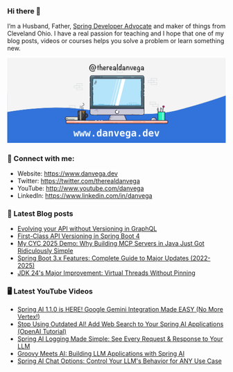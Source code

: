 ### Hi there 👋

I’m a Husband, Father, [Spring Developer Advocate](https://tanzu.vmware.com/developer/advocates/) and maker of things from Cleveland Ohio. I have a real passion for teaching and I hope that one of my blog posts, videos or courses helps you solve a problem or learn something new.

![Profile Header](./github_profile_header.png)

### 🤝 Connect with me:

- Website: https://www.danvega.dev
- Twitter: https://twitter.com/therealdanvega
- YouTube: http://www.youtube.com/danvega
- LinkedIn: https://www.linkedin.com/in/danvega

### 📝 Latest Blog posts

<!-- BLOG-POST-LIST:START -->
- [Evolving your API without Versioning in GraphQL](https://www.danvega.devhttps://www.danvega.dev/blog/2025/09/30/api-versioning-with-graphql)
- [First-Class API Versioning in Spring Boot 4](https://www.danvega.devhttps://www.danvega.dev/blog/2025/09/25/spring-boot-4-api-versioning)
- [My CYC 2025 Demo: Why Building MCP Servers in Java Just Got Ridiculously Simple](https://www.danvega.devhttps://www.danvega.dev/blog/2025/09/24/cyc-mcp-server-spring-ai)
- [Spring Boot 3.x Features: Complete Guide to Major Updates (2022-2025)](https://www.danvega.devhttps://www.danvega.dev/blog/2025/09/17/spring-boot-3-features)
- [JDK 24's Major Improvement: Virtual Threads Without Pinning](https://www.danvega.devhttps://www.danvega.dev/blog/2025/04/09/jdk-24-virtual-threads-without-pinning)<!-- BLOG-POST-LIST:END -->

### 🖥 Latest YouTube Videos

<!-- YOUTUBE:START -->
- [Spring AI 1.1.0 is HERE! Google Gemini Integration Made EASY &lpar;No More Vertex!&rpar;](https://www.youtube.com/watch?v=PibEG9A6AeE)
- [Stop Using Outdated AI! Add Web Search to Your Spring AI Applications &lpar;OpenAI Tutorial&rpar;](https://www.youtube.com/watch?v=DQt95vgtgFw)
- [Spring AI Logging Made Simple: See Every Request &amp; Response to Your LLM](https://www.youtube.com/watch?v=R_BXvIKrN4c)
- [Groovy Meets AI: Building LLM Applications with Spring AI](https://www.youtube.com/watch?v=rQwm9--DMIA)
- [Spring AI Chat Options: Control Your LLM&#39;s Behavior for ANY Use Case](https://www.youtube.com/watch?v=MrC-xDvkJlE)
<!-- YOUTUBE:END -->
